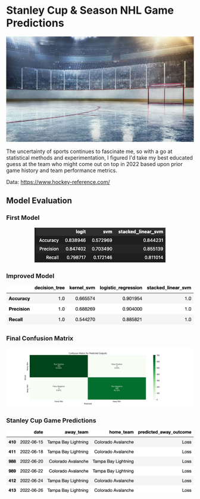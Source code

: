 # Stanley Cup & Season NHL Game Predictions

<p align='center'>
  <img src="/images/ice-hockey-rink-670px.jpg" />
</p>

The uncertainty of sports continues to fascinate me, so with a go at statistical methods and experimentation, I figured I'd take my best educated guess at the team who might come out on top in 2022 based upon prior game history and team performance metrics.

Data:
https://www.hockey-reference.com/

## Model Evaluation

### First Model
<p align="center">
    <img src="/images/stacked_svm_accuracy.png"/>
  </p>

### Improved Model
<p align="center">
  <img src="/images/model_performance.png"/>
</p>

### Final Confusion Matrix
<p align="center">
  <img src="/images/confusion_matrix.png"/>
</p>

### Stanley Cup Game Predictions
<p align="center">
  <img src="/images/stanley_cup_predictions.png"/>
</p>
